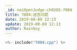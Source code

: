 ```yaml
---
_id: noiOpenJudge-ch0205-7084
title: 7084:迷宫问题
date: 2019-08-09 12:13
update: 2019-08-09 12:13
author: Rainboy
---
```


```c
<%- include("7084.cpp") %>
```

